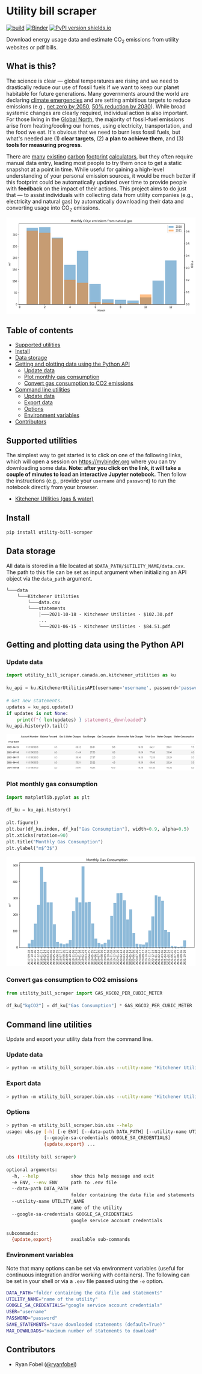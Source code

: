 # Utility bill scraper

[![build](https://github.com/ryanfobel/utility-bill-scraper/actions/workflows/build.yml/badge.svg?branch=main)](https://github.com/ryanfobel/utility-bill-scraper/actions/workflows/build.yml)
[![Binder](https://mybinder.org/badge_logo.svg)](https://mybinder.org/v2/gh/ryanfobel/utility-bill-scraper/main)
[![PyPI version shields.io](https://img.shields.io/pypi/v/utility-bill-scraper.svg)](https://pypi.python.org/pypi/utility-bill-scraper/)

Download energy usage data and estimate CO<sub>2</sub> emissions from utility websites or pdf bills.

## What is this?

The science is clear — global temperatures are rising and we need to drastically reduce our use of fossil fuels if we want to keep our planet habitable for future generations. Many governments around the world are declaring [climate emergencies](https://qz.com/1786781/which-cities-have-declared-climate-emergencies/) and are setting ambitious targets to reduce emissions (e.g., [net zero by 2050](https://www.ipcc.ch/sr15/), [50% reduction by 2030](https://www.npr.org/2021/04/16/987667828/how-the-u-s-could-halve-climate-emissions-by-2030)). While broad systemic changes are clearly required, individual action is also important. For those living in the [Global North](https://en.wikipedia.org/wiki/Global_North_and_Global_South), the majority of fossil-fuel emissions arise from heating/cooling our homes, using electricity, transportation, and the food we eat. It's obvious that we need to burn less fossil fuels, but what's needed are (1) **clear targets**, (2) **a plan to achieve them**, and (3) **tools for measuring progress**.

There are [many](https://app.projectneutral.org/) [existing](https://coolclimate.berkeley.edu/calculator) [carbon](https://www.nature.org/en-us/get-involved/how-to-help/carbon-footprint-calculator/) [footprint](https://www.carbonfootprint.com/calculator.aspx) [calculators](https://www3.epa.gov/carbon-footprint-calculator/), but they often require manual data entry, leading most people to try them once to get a static snapshot at a point in time. While useful for gaining a high-level understanding of your personal emission sources, it would be much better if this footprint could be automatically updated over time to provide people with **feedback** on the impact of their actions. This project aims to do just that — to assist individuals with collecting data from utility companies (e.g., electricity and natural gas) by automatically downloading their data and converting usage into CO<sub>2</sub> emissions.

![monthly_co2_emissions](https://raw.githubusercontent.com/ryanfobel/utility-bill-scraper/main/notebooks/canada/on/images/monthly_co2_emissions.png)

<!-- START doctoc generated TOC please keep comment here to allow auto update -->
<!-- DON'T EDIT THIS SECTION, INSTEAD RE-RUN doctoc TO UPDATE -->
## Table of contents

- [Supported utilities](#supported-utilities)
- [Install](#install)
- [Data storage](#data-storage)
- [Getting and plotting data using the Python API](#getting-and-plotting-data-using-the-python-api)
  - [Update data](#update-data)
  - [Plot monthly gas consumption](#plot-monthly-gas-consumption)
  - [Convert gas consumption to CO2 emissions](#convert-gas-consumption-to-co2-emissions)
- [Command line utilities](#command-line-utilities)
  - [Update data](#update-data-1)
  - [Export data](#export-data)
  - [Options](#options)
  - [Environment variables](#environment-variables)
- [Contributors](#contributors)

<!-- END doctoc generated TOC please keep comment here to allow auto update -->

## Supported utilities

The simplest way to get started is to click on one of the following links, which will open a session on https://mybinder.org where you can try downloading some data. **Note: after you click on the link, it will take a couple of minutes to load an interactive Jupyter notebook.** Then follow the instructions (e.g., provide your `username` and `password`) to run the notebook directly from your browser.

 * [Kitchener Utilities (gas & water)](https://mybinder.org/v2/gh/ryanfobel/utility-bill-scraper/main?labpath=notebooks%2Fcanada%2Fon%2Fkitchener_utilities.ipynb)
 
## Install

```sh
pip install utility-bill-scraper
```

## Data storage

All data is stored in a file located at `$DATA_PATH/$UTILITY_NAME/data.csv`. The path to this file can be set as input argument when initializing an API object via the `data_path` argument.

```
└───data
    └───Kitchener Utilities
        └───data.csv
        └───statements
            │───2021-10-18 - Kitchener Utilities - $102.30.pdf
            ...
            └───2021-06-15 - Kitchener Utilities - $84.51.pdf
```

## Getting and plotting data using the Python API

### Update data

```python
import utility_bill_scraper.canada.on.kitchener_utilities as ku

ku_api = ku.KitchenerUtilitiesAPI(username='username', password='password')

# Get new statements.
updates = ku_api.update()
if updates is not None:
    print(f"{ len(updates) } statements_downloaded")
ku_api.history().tail()
```
![history tail](https://raw.githubusercontent.com/ryanfobel/utility-bill-scraper/main/notebooks/canada/on/images/history_tail.png)




### Plot monthly gas consumption

```python
import matplotlib.pyplot as plt

df_ku = ku_api.history()

plt.figure()
plt.bar(df_ku.index, df_ku["Gas Consumption"], width=0.9, alpha=0.5)
plt.xticks(rotation=90)
plt.title("Monthly Gas Consumption")
plt.ylabel("m$^3$")
```

![monthly gas consumption](https://raw.githubusercontent.com/ryanfobel/utility-bill-scraper/main/notebooks/canada/on/images/monthly_gas_consumption.png)

### Convert gas consumption to CO2 emissions

```python
from utility_bill_scraper import GAS_KGCO2_PER_CUBIC_METER

df_ku["kgCO2"] = df_ku["Gas Consumption"] * GAS_KGCO2_PER_CUBIC_METER
```

## Command line utilities

Update and export your utility data from the command line.

### Update data

```sh
> python -m utility_bill_scraper.bin.ubs --utilty-name "Kitchener Utilities" update --user $USER --password $PASSWORD
```

### Export data

```sh
> python -m utility_bill_scraper.bin.ubs --utilty-name "Kitchener Utilities" export --output data.csv
```

### Options

```sh
> python -m utility_bill_scraper.bin.ubs --help
usage: ubs.py [-h] [-e ENV] [--data-path DATA_PATH] [--utility-name UTILITY_NAME]
              [--google-sa-credentials GOOGLE_SA_CREDENTIALS]
              {update,export} ...

ubs (Utility bill scraper)

optional arguments:
  -h, --help            show this help message and exit
  -e ENV, --env ENV     path to .env file
  --data-path DATA_PATH
                        folder containing the data file and statements
  --utility-name UTILITY_NAME
                        name of the utility
  --google-sa-credentials GOOGLE_SA_CREDENTIALS
                        google service account credentials

subcommands:
  {update,export}       available sub-commands
```

### Environment variables

Note that many options can be set via environment variables (useful for continuous integration and/or working with containers). The following can be set in your shell or via a `.env` file passed using the `-e` option.

```sh
DATA_PATH="folder containing the data file and statements"
UTILITY_NAME="name of the utility"
GOOGLE_SA_CREDENTIALS="google service account credentials"
USER="username"
PASSWORD="password"
SAVE_STATEMENTS="save downloaded statements (default=True)"
MAX_DOWNLOADS="maximum number of statements to download"
```

## Contributors

* Ryan Fobel ([@ryanfobel](https://github.com/ryanfobel))
